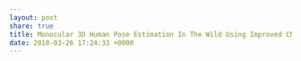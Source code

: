 ```yaml
---
layout: post
share: true
title: Monocular 3D Human Pose Estimation In The Wild Using Improved CNN Supervision
date: 2018-03-26 17:24:33 +0000
---
```

